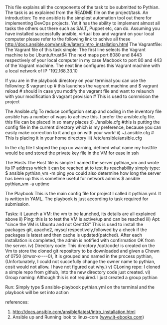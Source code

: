 This file explains all the components of the task to be submitted to Pythian. The task is as explained from the README file on the project/task.
An introduction:
To me ansible is the simplest automation tool out there for implementing DevOps projects. Yet it has the ability to implement almost all tasks the others out there such as SALT, Puppet etc, can do. 
Assuming you have installed successfully ansible, virtual box and vagrant on your local computer please refer to the following link to achive all these http://docs.ansible.com/ansible/latest/intro_installation.html
The Vagrantfile:
The Vagrant file of this task simple:
   The first line selects the Vagrant machine to be Ubuntu/trust64
   The next maps port 8080 and 8443 respectively of your local computer in my case Macbook to port 80 and 443 of the Vagrant machine. 
   The next line configures this Vagrant machine with a local network of IP "192.168.33.10
   
  If you are in the playbook directory on your terminal you can use the following:
  $ vagrant up   # this launches the vagrant machine and 
  $ vagrant reload # should in case you modify the vagrant file and want to relaunch with your modification
  $ vagrant provision # This is used to commision the project 
 
The Ansible.cfg
   To reduce configution setup and coding in the inventory file ansible has a number of ways to achieve this. I prefer the ansible.cfg file. 
   this file can be placed in so many places :i)   ./ansible.cfg #this is putting the config file in the current directory which is my preference, because you can easily make correction to it and go on with your work!
   					      ii)  ~/.ansible.cfg # This is placing it in your home directory
				              iii) /etc/ansible/ansible.cfg

   In the cfg file I stoped the pop uo warning, defined what name my hostfile would be and stored the private key file in the VM for ease in ssh 		 


The Hosts
  The Host file is simple I named the server pythian_vm and wrote its IP address which it can be reached at
  to test its reachability simply type:
  $ ansible pythian_vm -m ping
  you could also determine how long the server has been up this is sometime useful for network admins
  $ ansible pythian_vm -a uptime

The Playbook
  This is the main config file for project I called it pythian.yml. It is written in YAML.
  The playbook is just according to task required for submission.

  Tasks: i)   Launch a VM: the vm to be launched, its details are all explained above
         ii)  Ping: this is to test the VM is active/up and can be reached
         iii) Apt: "since the VM is Ubuntu and not CentOS" This is used to install the packages git, apache2, mysql respectively,followed by a check if the packages is latest and then cache is updated(patched).  After each installation is completed, the admin is notified with confirmation OK from the server.
         iv)  Directory code: This directory /opt/code/ is created on the Vm to store the cloned git repository to be downloaded and given a Chown of 0750 (drwxr-x----0), It is grouped and named in the process pythian, (Unfortunately, I could not succefully change the owner name to pythian, cosit would not allow. I have not figured out why.)
         v)   CLoning repo: I cloned a simple repo from github, Into the new directory code just created.
         vi)  Group naming: Although this is not required. I just created a group pythian      
   
  Run:  Simply type $ ansible-playbook pythian.yml on the terminal and the playbook will be set into action
      
            


references: 
1) http://docs.ansible.com/ansible/latest/intro_installation.html
2) Ansible up and Running look to linux-com (www.it-ebooks.com)  
